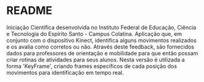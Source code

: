 # README #

Iniciação Científica desenvolvida no Instituto Federal de Educação, Ciência e Tecnologia do Espírito Santo - Campus Colatina. Aplicação que, em conjunto com o dispositivo Kinect, identifica alguns movimentos realizados e os avalia como corretos ou não. Através deste feedback, são fornecidos dados para professores de orientação e mobilidade para que então possam criar rotinas de atividades para seus alunos. Nesta versão é utilizada a forma 'KeyFrame', criando frames específicos de cada posição dos movimentos para identificação em tempo real.
